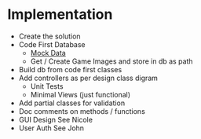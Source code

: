 # Implementation

- Create the solution
- Code First Database
  - [Mock Data](http://www.generatedata.com/)
  - Get / Create Game Images and store in db as path
- Build db from code first classes
- Add controllers as per design class digram
  - Unit Tests
  - Minimal Views (just functional)
- Add partial classes for validation
- Doc comments on methods / functions
- GUI Design See Nicole
- User Auth See John 
